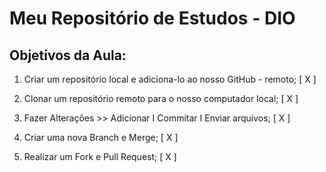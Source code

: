 # Meu Repositório de Estudos - DIO
## Objetivos da Aula:
1. Criar um repositório local e adiciona-lo ao nosso GitHub - remoto; [ X ]

2. Clonar um repositório remoto para o nosso computador local; [ X ]

3. Fazer Alterações >> Adicionar I Commitar I Enviar arquivos; [ X ]

4. Criar uma nova Branch e Merge; [ X ]

5. Realizar um Fork e Pull Request; [ X ]

